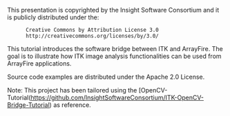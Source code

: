 This presentation is copyrighted by the Insight Software Consortium
and it is publicly distributed under the:

          Creative Commons by Attribution License 3.0
          http://creativecommons.org/licenses/by/3.0/

This tutorial introduces the software bridge between ITK and ArrayFire.
The goal is to illustrate how ITK image analysis functionalities can
be used from ArrayFire applications.

Source code examples are distributed under the Apache 2.0 License.

Note: This project has been tailored using the
[OpenCV-Tutorial(https://github.com/InsightSoftwareConsortium/ITK-OpenCV-Bridge-Tutorial) as reference.
